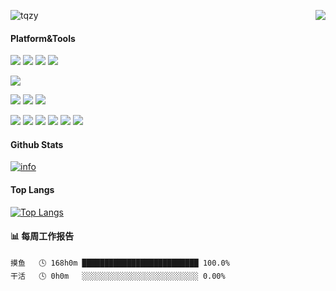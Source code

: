 <p>
  <img src="https://api.moedog.org/count/@tqzy?theme=rule34" alt="tqzy" />
  <img src="https://weather-icon.journeyad.repl.co/@hangzhou?v=1" align="right">
</p>

#### Platform&Tools
[![](https://img.shields.io/badge/Windows-10-2376bc?style=flat-square&logo=windows&logoColor=ffffff)](https://www.microsoft.com/windows/get-windows-10)
[![](https://img.shields.io/badge/Windows%20Server-2019-262577?style=flat-square&logo=windows&logoColor=ffffff)](https://www.microsoft.com/windows-server)
[![](https://img.shields.io/badge/centos-7-2376bc?style=flat-square&logo=windows&logoColor=ffffff)](https://wiki.centos.org/Download)
[![](https://img.shields.io/badge/huawei-nova%208-f45a00?style=flat-square&logo=huawei&logoColor=ffffff)](https://www.huawei.com/)

[![](https://img.shields.io/badge/IDE-Visual%20Studio%20Code-blue?style=flat-square&logo=visual-studio-code&logoColor=ffffff)](https://code.visualstudio.com/)

[![](https://img.shields.io/badge/-HTML5-E34F26?style=flat-square&logo=html5&logoColor=white)](https://html.spec.whatwg.org/)
[![](https://img.shields.io/badge/-CSS3-1572B6?style=flat-square&logo=css3&logoColor=white)](https://www.w3.org/Style/CSS/)
[![](https://img.shields.io/badge/-JavaScript-f7e018?style=flat-square&logo=javascript&logoColor=white)](https://www.ecma-international.org/)

[![](https://img.shields.io/badge/-Git-f05032?style=flat-square&logo=git&logoColor=white)](https://git-scm.com/)
[![](https://img.shields.io/badge/-PHP-777bb4?style=flat-square&logo=php&logoColor=ffffff)](https://www.php.net/)
[![](https://img.shields.io/badge/-Node.js-43853d?style=flat-square&logo=node.js&logoColor=ffffff)](https://nodejs.org/)
[![](https://img.shields.io/badge/-NPM-cb3837?style=flat-square&logo=npm&logoColor=white)](https://npmjs.com/)
[![](https://img.shields.io/badge/-MySQL-4479a1?style=flat-square&logo=mysql&logoColor=white)](https://www.mysql.com/)
[![](https://img.shields.io/badge/-Microsoft%20IIS-00a8e8?style=flat-square&logo=microsoft&logoColor=ffffff)](https://www.iis.net/)


#### Github Stats
[![info](https://github-readme-stats.vercel.app/api?username=fon11731&count_private=true&show_icons=true&line_height=20)](https://github.com/anuraghazra/github-readme-stats)

#### Top Langs
[![Top Langs](https://github-readme-stats.vercel.app/api/top-langs/?username=fon11731&layout=compact&langs_count=6&card_width=445)](https://github.com/anuraghazra/github-readme-stats)

#### 📊 每周工作报告
```text
摸鱼   🕓 168h0m ██████████████████████████ 100.0%
干活   🕓 0h0m   ░░░░░░░░░░░░░░░░░░░░░░░░░░ 0.00%
```

<!--
**xb2016/xb2016** is a ✨ _special_ ✨ repository because its `README.md` (this file) appears on your GitHub profile.

Here are some ideas to get you started:

- 🔭 I’m currently working on ...
- 🌱 I’m currently learning ...
- 👯 I’m looking to collaborate on ...
- 🤔 I’m looking for help with ...
- 💬 Ask me about ...
- 📫 How to reach me: ...
- 😄 Pronouns: ...
- ⚡ Fun fact: ...
-->
